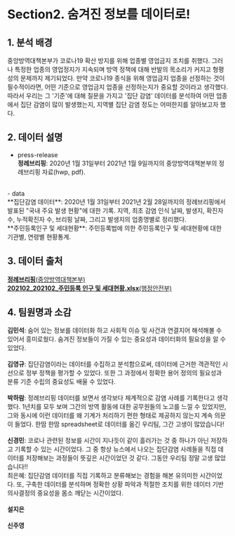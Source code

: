 # Section2. 숨겨진 정보를 데이터로!

## 1. 분석 배경
중앙방역대책본부가 코로나19 확산 방지를 위해 업종별 영업금지 조치를 취했다. 그러나 특정한 업종의 영업정지가 지속되며 방역 정책에 대해 반발의 목소리가 커지고 형평성의 문제까지 제기되었다. 만약 코로나19 종식을 위해 영업금지 업종을 선정하는 것이 필수적이라면, 어떤 기준으로 영업금지 업종을 선정하는지가 중요할 것이라고 생각했다. 따라서 우리는 그 '기준'에 대해 질문을 가지고 '집단 감염' 데이터를 분석하여 어떤 업종에서 집단 감염이 많이 발생했는지, 지역별 집단 감염 정도는 어떠한지를 알아보고자 했다.

## 2. 데이터 설명
- press-release<br>
**정례브리핑**: 2020년 1월 31일부터 2021년 1월 9일까지의 중앙방역대책본부의 정례브리핑 자료(hwp, pdf).  
<br>
- data<br>
**집단감염 데이터**: 2020년 1월 31일부터 2021년 2월 28일까지의 정례브리핑에서 발표된 "국내 주요 발생 현황"에 대한 기록. 지역, 최초 감염 인식 날짜, 발생지, 확진자 수, 누적확진자 수, 브리핑 날짜, 그리고 발생지의 업종명별로 정리했다.  
<br>
**주민등록인구 및 세대현황**: 주민등록법에 의한 주민등록인구 및 세대현황에 대한 기관별, 연령별 현황통계.

## 3. 데이터 출처  
[**정례브리핑**(중앙방역대책본부)](http://ncov.mohw.go.kr/tcmBoardList.do?brdId=&brdGubun=&dataGubun=&ncvContSeq=&contSeq=&board_id=140&gubun=)
<br>
[**202102_202102_주민등록 인구 및 세대현황.xlsx**(행정안전부)](https://jumin.mois.go.kr/)

## 4. 팀원명과 소감
**김민석**: 숨어 있는 정보를 데이터화 하고 사회적 이슈 및 사건과 연결지어 해석해볼 수 있어서 흥미로웠다. 숨겨진 정보들이 가질 수 있는 중요성과 데이터화의 필요성을 알 수 있었다.  
<br>
**김영규**: 집단감염이라는 데이터를 수집하고 분석함으로써, 데이터에 근거한 객관적인 시선으로 정부 정책을 평가할 수 있었다. 또한 그 과정에서 정확한 용어 정의의 필요성과 분류 기준 수립의 중요성도 배울 수 있었다.  
<br>
**박하람**: 정례브리핑 데이터를 보면서 생각보다 체계적으로 감염 사례를 기록한다고 생각했다. 1년치를 모두 보며 그간의 방역 활동에 대한 공무원들의 노고를 느낄 수 있었지만, 그와 동시에 이런 데이터를 왜 기계가 처리하기 편한 형태로 제공하지 않는지 계속 의문이 들었다. 한땀 한땀 spreadsheet로 데이터를 옮긴 우리팀, 그간 고생이 많았습니다!  
<br>
**신경민**: 코로나 관련된 정보를 시간이 지나듯이 같이 흘러가는 것 중 하나가 아닌 저장하고 기록할 수 있는 시간이었다. 그 중 항상 뉴스에서 나오는 집단감염 사례들을 직접 데이터를 저장해보는 과정들이 뜻깊은 시간이었던 것 같다. 그동안 우리팀 정말 고생 많았습니다!!  
최은혜: 집단감염 데이터를 직접 기록하고 분류해보는 경험을 해본 유의미한 시간이었다. 또, 구축한 데이터를 분석하며 정확한 상황 파악과 적절한 조치를 위한 데이터 기반 의사결정의 중요성을 몸소 깨닫는 시간이었다.  
<br>
**설지은**  
<br>
**신주영**
